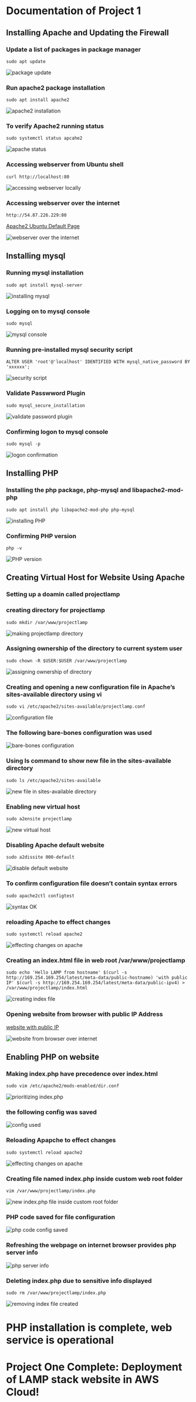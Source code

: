 # Documentation of Project 1

## Installing Apache and Updating the Firewall
### Update a list of packages in package manager
`sudo apt update`

![package update](./Images/sudo-apt-update.png)

### Run apache2 package installation
`sudo apt install apache2`

![apache2 installation](./Images/sudo-apt-install-apache2.png)

### To verify Apache2 running status
`sudo systemctl status apcahe2`

![apache status](./Images/sudo-systemctl-status-apache2.png)

### Accessing webserver from Ubuntu shell
`curl http://localhost:80`

![accessing webserver locally](./Images/webserver-from-ubuntu-shell.png)

### Accessing webserver over the internet
`http://54.87.226.229:80`

[Apache2 Ubuntu Default Page](http://http://16.16.68.188/)

![webserver over the internet](./Images/apache2-ubuntu-default-page.png)

## Installing mysql

### Running mysql installation
`sudo apt install mysql-server`

![installing mysql](./Images/installing-mysql.png)

### Logging on to mysql console

`sudo mysql`

![mysql console](./Images/mysql-console.png)

### Running pre-installed mysql security script

`ALTER USER 'root'@'localhost' IDENTIFIED WITH mysql_native_password BY 'xxxxxx';`

![security script](./Images/running-security-script.png)

### Validate Passwword Plugin

`sudo mysql_secure_installation`

![validate password plugin](./Images/validate-password-plugin.png)

### Confirming logon to mysql console

`sudo mysql -p`

![logon confirmation](./Images/confirming-logon-to-mysql.png)

## Installing PHP

### Installing the php package, php-mysql and libapache2-mod-php

`sudo apt install php libapache2-mod-php php-mysql`

![installing PHP](./Images/installing-php.png)

### Confirming PHP version

`php -v`

![PHP version](./Images/php-version.png)


## Creating Virtual Host for Website Using Apache

### Setting up a doamin called projectlamp

### creating directory for projectlamp

`sudo mkdir /var/www/projectlamp`

![making projectlamp directory](./Images/making-projectlamp-directory.png)

### Assigning ownership of the directory to current system user

`sudo chown -R $USER:$USER /var/www/projectlamp`

![assigning ownership of directory](./Images/ownership-of-directory.png)

### Creating and opening a new configuration file in Apache’s sites-available directory using vi

`sudo vi /etc/apache2/sites-available/projectlamp.conf`

![configuration file](./Images/config-file.png)

### The following bare-bones configuration was used


![bare-bones configuration](./Images/bare-bones-config.png)

### Using ls command to show new file in the sites-available directory

`sudo ls /etc/apache2/sites-available`

![new file in sites-available directory](./Images/ls-command-sites-available.png)

### Enabling new virtual host

`sudo a2ensite projectlamp`

![new virtual host](./Images/enabling-new-host.png)

### Disabling Apache default website

`sudo a2dissite 000-default`

![disable default website](./Images/disable-default.png)

### To confirm configuration file doesn’t contain syntax errors

`sudo apache2ctl configtest`

![syntax OK](./Images/syntax-ok.png)

### reloading Apache to effect changes

`sudo systemctl reload apache2`

![effecting changes on apache](./Images/reload-apache.png)

### Creating an index.html file in web root /var/www/projectlamp

`sudo echo 'Hello LAMP from hostname' $(curl -s http://169.254.169.254/latest/meta-data/public-hostname) 'with public IP' $(curl -s http://169.254.169.254/latest/meta-data/public-ipv4) > /var/www/projectlamp/index.html`

![creating index file](./Images/web-root.png)

### Opening website from browser with public IP Address

[website with public IP](http://16.16.57.131/)

![website from browser over internet](./Images/echo.png)



## Enabling PHP on website
### Making index.php have precedence over index.html

`sudo vim /etc/apache2/mods-enabled/dir.conf`

![prioritizing index.php](./Images/php-html.png)


### the following config was saved

![config used](./Images/indexphp-config.png)

### Reloading Apapche to effect changes

`sudo systemctl reload apache2`

![effecting changes on apache](./Images/reload-apache2.png)

### Creating file named index.php inside custom web root folder

`vim /var/www/projectlamp/index.php`

![new index.php file inside custom root folder](./Images/new-index-php.png)

### PHP code saved for file configuration

![php code config saved](./Images/php-code-saved.png)

### Refreshing the webpage on internet browser provides php server info

![php server info](./Images/php-page.png)

### Deleting index.php due to sensitive info displayed

`sudo rm /var/www/projectlamp/index.php`

![removing index file created](./Images/remove-index-file.png)

# PHP installation is complete, web service is operational

# Project One Complete: Deployment of LAMP stack website in AWS Cloud!

